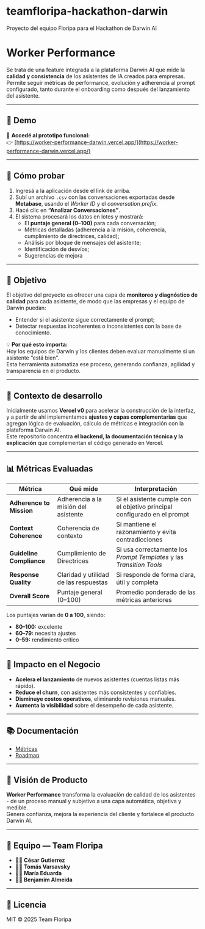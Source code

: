 # teamfloripa-hackathon-darwin
Proyecto del equipo Floripa para el Hackathon de Darwin AI

# Worker Performance

Se trata de una feature integrada a la plataforma Darwin AI que mide la **calidad y consistencia** de los asistentes de IA creados para empresas.  
Permite seguir métricas de performance, evolución y adherencia al prompt configurado, tanto durante el onboarding como después del lanzamiento del asistente.

---

## 🚀 Demo

🔗 **Accedé al prototipo funcional:**  
👉 [https://worker-performance-darwin.vercel.app/](https://worker-performance-darwin.vercel.app/)

---

## 🧪 Cómo probar

1. Ingresá a la aplicación desde el link de arriba.  
2. Subí un archivo `.csv` con las conversaciones exportadas desde **Metabase**, usando el *Worker ID* y el *conversation prefix*.  
3. Hacé clic en **“Analizar Conversaciones”**.  
4. El sistema procesará los datos en lotes y mostrará:
   - El **puntaje general (0–100)** para cada conversación;  
   - Métricas detalladas (adherencia a la misión, coherencia, cumplimiento de directrices, calidad);  
   - Análisis por bloque de mensajes del asistente;  
   - Identificación de desvíos;  
   - Sugerencias de mejora

---

## 🎯 Objetivo

El objetivo del proyecto es ofrecer una capa de **monitoreo y diagnóstico de calidad** para cada asistente, de modo que las empresas y el equipo de Darwin puedan:

- Entender si el asistente sigue correctamente el prompt;  
- Detectar respuestas incoherentes o inconsistentes con la base de conocimiento.  

💡 **Por qué esto importa:**  
Hoy los equipos de Darwin y los clientes deben evaluar manualmente si un asistente “está bien”.  
Esta herramienta automatiza ese proceso, generando confianza, agilidad y transparencia en el producto.

---

## 🧩 Contexto de desarrollo

Inicialmente usamos **Vercel v0** para acelerar la construcción de la interfaz, y a partir de ahí implementamos **ajustes y capas complementarias** que agregan lógica de evaluación, cálculo de métricas e integración con la plataforma Darwin AI.  
Este repositorio concentra **el backend, la documentación técnica y la explicación** que complementan el código generado en Vercel.

---

## 📊 Métricas Evaluadas

| Métrica | Qué mide | Interpretación |
|----------|-----------|----------------|
| **Adherence to Mission** | Adherencia a la misión del asistente | Si el asistente cumple con el objetivo principal configurado en el prompt |
| **Context Coherence** | Coherencia de contexto | Si mantiene el razonamiento y evita contradicciones |
| **Guideline Compliance** | Cumplimiento de Directrices | Si usa correctamente los *Prompt Templates* y las *Transition Tools* |
| **Response Quality** | Claridad y utilidad de las respuestas | Si responde de forma clara, útil y completa |
| **Overall Score** | Puntaje general (0–100) | Promedio ponderado de las métricas anteriores |

Los puntajes varían de **0 a 100**, siendo:
- **80–100:** excelente  
- **60–79:** necesita ajustes  
- **0–59:** rendimiento crítico  

---

## 💸 Impacto en el Negocio

- **Acelera el lanzamiento** de nuevos asistentes (cuentas listas más rápido).  
- **Reduce el churn**, con asistentes más consistentes y confiables.  
- **Disminuye costos operativos**, eliminando revisiones manuales.  
- **Aumenta la visibilidad** sobre el desempeño de cada asistente.

---

## 📚 Documentación

- [Métricas](docs/metrics_definition.md)  
- [Roadmap](docs/roadmap.md)

---

## 🧠 Visión de Producto

**Worker Performance** transforma la evaluación de calidad de los asistentes - de un proceso manual y subjetivo a una capa automática, objetiva y medible.  
Genera confianza, mejora la experiencia del cliente y fortalece el producto Darwin AI.

---

## 👥 Equipo — Team Floripa

- 🧑‍💻 **César Gutierrez**  
- 🧑‍💻 **Tomás Varsavsky**  
- 👩‍💻 **María Eduarda**  
- 🧑‍💻 **Benjamim Almeida**

---

## 📄 Licencia

MIT © 2025 Team Floripa
